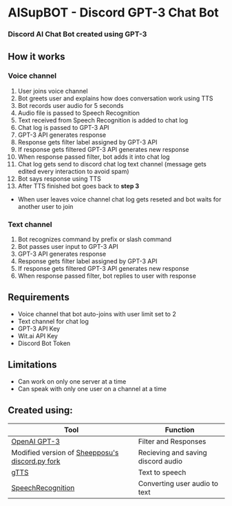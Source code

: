 # AISupBOT - Discord GPT-3 Chat Bot
### Discord AI Chat Bot created using GPT-3

## How it works
### Voice channel
1. User joins voice channel
1. Bot greets user and explains how does conversation work using TTS
1. Bot records user audio for 5 seconds
1. Audio file is passed to Speech Recognition
1. Text received from Speech Recognition is added to chat log
1. Chat log is passed to GPT-3 API
1. GPT-3 API generates response
1. Response gets filter label assigned by GPT-3 API
1. If response gets filtered GPT-3 API generates new response
1. When response passed filter, bot adds it into chat log
1. Chat log gets send to discord chat log text channel (message gets edited every interaction to avoid spam)
1. Bot says response using TTS
1. After TTS finished bot goes back to **step 3**

* When user leaves voice channel chat log gets reseted and bot waits for another user to join

### Text channel
1. Bot recognizes command by prefix or slash command
1. Bot passes user input to GPT-3 API
1. GPT-3 API generates response
1. Response gets filter label assigned by GPT-3 API
1. If response gets filtered GPT-3 API generates new response
1. When response passed filter, bot replies to user with response

## Requirements
* Voice channel that bot auto-joins with user limit set to 2
* Text channel for chat log
* GPT-3 API Key
* Wit.ai API Key
* Discord Bot Token

## Limitations
* Can work on only one server at a time
* Can speak with only one user on a channel at a time

## Created using:
Tool|Function
-|-
[OpenAI GPT-3](https://openai.com/blog/openai-api/)| Filter and Responses
Modified version of [Sheepposu's](https://github.com/Sheepposu) [discord.py fork](https://github.com/Sheepposu/discord.py)|Recieving and saving discord audio
[gTTS](https://pypi.org/project/gTTS/)|Text to speech
[SpeechRecognition](https://pypi.org/project/SpeechRecognition/) | Converting user audio to text